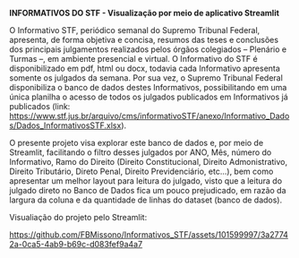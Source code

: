 **INFORMATIVOS DO STF - Visualização por meio de aplicativo Streamlit**

O Informativo STF, periódico semanal do Supremo Tribunal Federal, apresenta, de forma objetiva e concisa, resumos das teses e conclusões dos principais julgamentos realizados pelos órgãos colegiados – Plenário e Turmas –, em ambiente presencial e virtual. O Informativo do STF é disponibilizado em pdf, html ou docx, todavia cada Informativo apresenta somente os julgados da semana. Por sua vez, o Supremo Tribunal Federal disponibiliza o banco de dados destes Informativos, possibilitando em uma única planilha o acesso de todos os julgados publicados em Informativos já publicados (link: https://www.stf.jus.br/arquivo/cms/informativoSTF/anexo/Informativo_Dados/Dados_InformativosSTF.xlsx).

O presente projeto visa explorar este banco de dados e, por meio de Streamlit, facilitando o filtro desses julgados por ANO, Mês, número do Informativo, Ramo do Direito (Direito Constitucional, Direito Admonistrativo, Direito Tributário, Direto Penal, Direito Previdenciário, etc...), bem como apresentar um melhor layout para leitura do julgado, visto que a leitura do julgado direto no Banco de Dados fica um pouco prejudicado, em razão da largura da coluna e da quantidade de linhas do dataset (banco de dados).  

Visualiação do projeto pelo Streamlit:

https://github.com/FBMissono/Informativos_STF/assets/101599997/3a27742a-0ca5-4ab9-b69c-d083fef9a4a7



